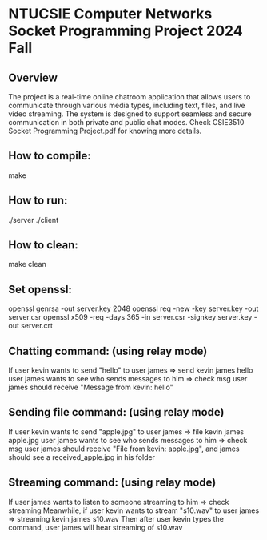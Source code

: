 # NTUCSIE Computer Networks Socket Programming Project 2024 Fall
## Overview
The project is a real-time online chatroom application that allows users to communicate through various media types, including text, files, and live video streaming. The system is designed to support seamless and secure communication in both private and public chat modes. Check CSIE3510 Socket Programming Project.pdf for knowing more details.

## How to compile:
make

## How to run:
./server
./client

## How to clean:
make clean

## Set openssl:
openssl genrsa -out server.key 2048
openssl req -new -key server.key -out server.csr
openssl x509 -req -days 365 -in server.csr -signkey server.key -out server.crt

## Chatting command: (using relay mode)
If user kevin wants to send "hello" to user james => send kevin james hello
user james wants to see who sends messages to him => check msg
user james should receive "Message from kevin: hello"

## Sending file command: (using relay mode)
If user kevin wants to send "apple.jpg" to user james => file kevin james apple.jpg
user james wants to see who sends messages to him => check msg
user james should receive "File from kevin: apple.jpg", and james should see a received_apple.jpg in his folder

## Streaming command: (using relay mode)
If user james wants to listen to someone streaming to him => check streaming
Meanwhile, if user kevin wants to stream "s10.wav" to user james => streaming kevin james s10.wav
Then after user kevin types the command, user james will hear streaming of s10.wav
